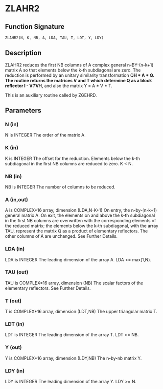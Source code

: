 # ZLAHR2

## Function Signature

```fortran
ZLAHR2(N, K, NB, A, LDA, TAU, T, LDT, Y, LDY)
```

## Description


 ZLAHR2 reduces the first NB columns of A complex general n-BY-(n-k+1)
 matrix A so that elements below the k-th subdiagonal are zero. The
 reduction is performed by an unitary similarity transformation
 Q**H * A * Q. The routine returns the matrices V and T which determine
 Q as a block reflector I - V*T*V**H, and also the matrix Y = A * V * T.

 This is an auxiliary routine called by ZGEHRD.

## Parameters

### N (in)

N is INTEGER The order of the matrix A.

### K (in)

K is INTEGER The offset for the reduction. Elements below the k-th subdiagonal in the first NB columns are reduced to zero. K < N.

### NB (in)

NB is INTEGER The number of columns to be reduced.

### A (in,out)

A is COMPLEX*16 array, dimension (LDA,N-K+1) On entry, the n-by-(n-k+1) general matrix A. On exit, the elements on and above the k-th subdiagonal in the first NB columns are overwritten with the corresponding elements of the reduced matrix; the elements below the k-th subdiagonal, with the array TAU, represent the matrix Q as a product of elementary reflectors. The other columns of A are unchanged. See Further Details.

### LDA (in)

LDA is INTEGER The leading dimension of the array A. LDA >= max(1,N).

### TAU (out)

TAU is COMPLEX*16 array, dimension (NB) The scalar factors of the elementary reflectors. See Further Details.

### T (out)

T is COMPLEX*16 array, dimension (LDT,NB) The upper triangular matrix T.

### LDT (in)

LDT is INTEGER The leading dimension of the array T. LDT >= NB.

### Y (out)

Y is COMPLEX*16 array, dimension (LDY,NB) The n-by-nb matrix Y.

### LDY (in)

LDY is INTEGER The leading dimension of the array Y. LDY >= N.

